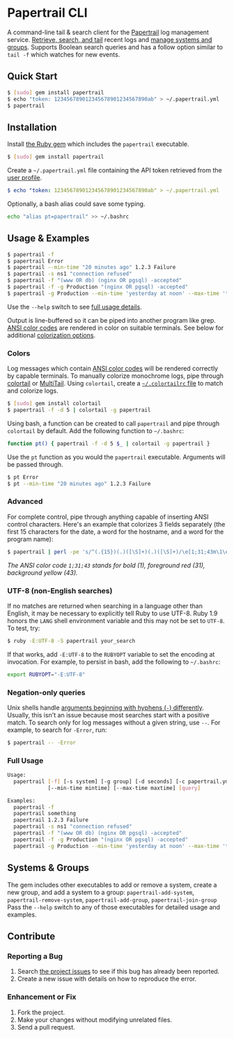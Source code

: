 # Papertrail CLI

A command-line tail & search client for the [Papertrail] log management
service. [Retrieve, search, and tail][tail] recent logs and [manage systems
and groups][systems-groups]. Supports Boolean search queries and has a follow
option similar to `tail -f` which watches for new events.

## Quick Start

```bash
$ [sudo] gem install papertrail
$ echo "token: 123456789012345678901234567890ab" > ~/.papertrail.yml
$ papertrail
```


## Installation

Install [the Ruby gem][gem] which includes the `papertrail` executable.

```bash
$ [sudo] gem install papertrail
```

Create a `~/.papertrail.yml` file containing the API token retrieved from the
[user profile].

```yaml
$ echo "token: 123456789012345678901234567890ab" > ~/.papertrail.yml
```

Optionally, a bash alias could save some typing.

```bash
echo "alias pt=papertrail" >> ~/.bashrc
```


## Usage & Examples

```bash
$ papertrail -f
$ papertrail Error
$ papertrail --min-time "20 minutes ago" 1.2.3 Failure
$ papertrail -s ns1 "connection refused"
$ papertrail -f "(www OR db) (nginx OR pgsql) -accepted"
$ papertrail -f -g Production "(nginx OR pgsql) -accepted"
$ papertrail -g Production --min-time 'yesterday at noon' --max-time 'today at 4am'
```

Use the `--help` switch to see [full usage details][full-usage].

Output is line-buffered so it can be piped into another program like grep.
[ANSI color codes][ansi] are rendered in color on suitable terminals. See
below for additional [colorization options][colors].

### Colors

Log messages which contain [ANSI color codes][ansi] will be rendered correctly
by capable terminals. To manually colorize monochrome logs, pipe through
[colortail] or [MultiTail]. Using `colortail`, create a
[`~/.colortailrc` file][colortailrc] to match and colorize logs.

```bash
$ [sudo] gem install colortail
$ papertrail -f -d 5 | colortail -g papertrail
```

Using bash, a function can be created to call `papertrail` and pipe through
`colortail` by default. Add the following function to `~/.bashrc`:

```bash
function pt() { papertrail -f -d 5 $_ | colortail -g papertrail }
```

Use the `pt` function as you would the `papertrail` executable. Arguments will
be passed through.

```bash
$ pt Error
$ pt --min-time "20 minutes ago" 1.2.3 Failure
```

### Advanced

For complete control, pipe through anything capable of inserting ANSI
control characters. Here's an example that colorizes 3 fields separately
(the first 15 characters for the date, a word for the hostname, and a
word for the program name):

```bash
$ papertrail | perl -pe 's/^(.{15})(.)([\S]+)(.)([\S]+)/\e[1;31;43m\1\e[0m\2\e[1;31;43m\3\e[0m\4\e[1;31;43m\5\e[0m/g'
```

_The ANSI color code `1;31;43` stands for bold (1), foreground red (31),
background yellow (43)._

### UTF-8 (non-English searches)

If no matches are returned when searching in a language other than English, it
may be necessary to explicitly tell Ruby to use UTF-8. Ruby 1.9 honors the
`LANG` shell environment variable and this may not be set to `UTF-8`. To test,
try:

```bash
$ ruby -E:UTF-8 -S papertrail your_search
```

If that works, add `-E:UTF-8` to the `RUBYOPT` variable to set the encoding at
invocation. For example, to persist in bash, add the following to `~/.bashrc`:

```bash
export RUBYOPT="-E:UTF-8"
```

### Negation-only queries

Unix shells handle [arguments beginning with hyphens (`-`)
differently][bash-double-dash]. Usually, this isn't an issue because most
searches start with a positive match. To search only for log messages without
a given string, use `--`. For example, to search for `-Error`, run:

```bash
$ papertrail -- -Error
```

### Full Usage

```bash
Usage: 
  papertrail [-f] [-s system] [-g group] [-d seconds] [-c papertrail.yml] [-j]
             [--min-time mintime] [--max-time maxtime] [query]

Examples:
  papertrail -f
  papertrail something
  papertrail 1.2.3 Failure
  papertrail -s ns1 "connection refused"
  papertrail -f "(www OR db) (nginx OR pgsql) -accepted"
  papertrail -f -g Production "(nginx OR pgsql) -accepted"
  papertrail -g Production --min-time 'yesterday at noon' --max-time 'today at 4am'
```


## Systems & Groups

The gem includes other executables to add or remove a system, create a new
group, and add a system to a group: `papertrail-add-system`,
`papertrail-remove-system`, `papertrail-add-group`, `papertrail-join-group`
Pass the `--help` switch to any of those executables for detailed usage and
examples.


## Contribute

### Reporting a Bug

1. Search [the project issues][issues] to see if this bug has already been
   reported.
2. Create a new issue with details on how to reproduce the error.

### Enhancement or Fix

1. Fork the project.
2. Make your changes without modifying unrelated files.
3. Send a pull request.


[Papertrail]: http://papertrailapp.com/
[user profile]: https://papertrailapp.com/user/edit
[gem]: https://rubygems.org/gems/papertrail-cli
[colortail]: http://rubydoc.info/gems/colortail
[colortailrc]: https://github.com/papertrail/papertrail-cli/wiki/colortailrc
[MultiTail]: http://www.vanheusden.com/multitail/index.html
[ansi]: http://en.wikipedia.org/wiki/ANSI_escape_code#Colors
[tail]: #usage--examples
[systems-groups]: #systems--groups
[colors]: #colors
[bash-double-dash]: http://unix.stackexchange.com/questions/11376/what-does-double-dash-mean
[issues]: http://github.com/papertrail/papertrail-cli/issues
[full-usage]: #full-usage
